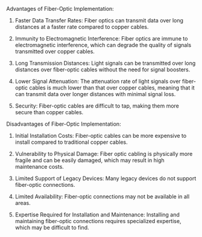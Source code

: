 Advantages of Fiber-Optic Implementation:

1. Faster Data Transfer Rates: Fiber optics can transmit data over long distances at a faster rate compared to copper cables.

2. Immunity to Electromagnetic Interference: Fiber optics are immune to electromagnetic interference, which can degrade the quality of signals transmitted over copper cables.

3. Long Transmission Distances: Light signals can be transmitted over long distances over fiber-optic cables without the need for signal boosters.

4. Lower Signal Attenuation: The attenuation rate of light signals over fiber-optic cables is much lower than that over copper cables, meaning that it can transmit data over longer distances with minimal signal loss.

5. Security: Fiber-optic cables are difficult to tap, making them more secure than copper cables.

Disadvantages of Fiber-Optic Implementation:

1. Initial Installation Costs: Fiber-optic cables can be more expensive to install compared to traditional copper cables.

2. Vulnerability to Physical Damage: Fiber optic cabling is physically more fragile and can be easily damaged, which may result in high maintenance costs.

3. Limited Support of Legacy Devices: Many legacy devices do not support fiber-optic connections.

4. Limited Availability: Fiber-optic connections may not be available in all areas.

5. Expertise Required for Installation and Maintenance: Installing and maintaining fiber-optic connections requires specialized expertise, which may be difficult to find.
